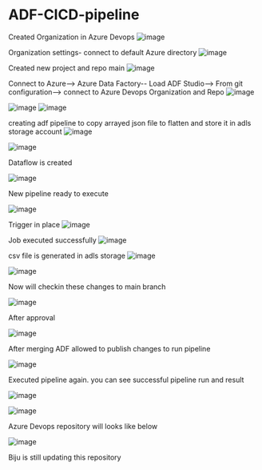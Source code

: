 # ADF-CICD-pipeline
Created Organization in Azure Devops
![image](https://github.com/user-attachments/assets/93905ec3-f669-4f83-a53b-e591e6c8f5dd)

Organization settings- connect to default Azure directory
![image](https://github.com/user-attachments/assets/6c47406f-4924-4539-b722-87fe5319506f)

Created new project and repo main
![image](https://github.com/user-attachments/assets/7078bf63-2af1-4945-98ba-e23d2898282f)

Connect to Azure--> Azure Data Factory-- Load ADF Studio--> From git configuration--> connect to Azure Devops Organization and Repo
![image](https://github.com/user-attachments/assets/432e559b-a2f9-40e6-bfdc-16546de2de13)

![image](https://github.com/user-attachments/assets/dd3b06d2-44d0-40d1-9121-92601ba1db3a) ![image](https://github.com/user-attachments/assets/30fb3e79-b4c9-4dc9-8223-71af3adf23bb)

creating adf pipeline to copy arrayed json file to flatten and store it in adls storage account ![image](https://github.com/user-attachments/assets/f105a5bf-3cfc-43bc-b553-5f42e4da528f)


![image](https://github.com/user-attachments/assets/18a4b87a-7a07-409d-9560-be41a18e6124)

Dataflow is created 

![image](https://github.com/user-attachments/assets/888d28a8-b05b-4a57-b71f-6ce8f8c85f06)

New pipeline ready to execute

![image](https://github.com/user-attachments/assets/a328a0e0-0b03-4a4d-b549-968516ad6081)

Trigger in place
![image](https://github.com/user-attachments/assets/97388e94-25d6-4bf5-9225-e778930af44f)

Job executed successfully
![image](https://github.com/user-attachments/assets/627e8f38-b510-420a-9580-8cdcec32f2dc)

csv file is generated in adls storage
![image](https://github.com/user-attachments/assets/55040b30-ec6b-4c1c-9792-7e365ad0af51)

![image](https://github.com/user-attachments/assets/b027e702-f676-4f72-b5bb-b0982ed2246d)

Now will checkin these changes to main branch



![image](https://github.com/user-attachments/assets/2c557255-7937-4005-9d39-1ca6cf5a2f03)

After approval

![image](https://github.com/user-attachments/assets/8c0e8f53-f9a1-4684-a7ee-9c88e5bf3a2c)

After merging ADF allowed to publish changes to run pipeline

![image](https://github.com/user-attachments/assets/041bb9c9-b59f-47bd-99f9-7dc389407b9f)

Executed pipeline again. you can see successful pipeline run and result

![image](https://github.com/user-attachments/assets/10ca3dc2-016c-4d29-8e7e-f7db7238be59)

![image](https://github.com/user-attachments/assets/1229eee2-1638-4ce9-8060-7e0e4d05766d)


Azure Devops repository will looks like below

![image](https://github.com/user-attachments/assets/874ea144-fa91-40d8-9660-f7c371657068)




Biju is still updating this repository




